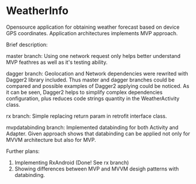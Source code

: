 # WeatherInfo
Opensource application for obtaining weather forecast based on device GPS coordinates. Application architectures implements MVP approach.

Brief description:

master branch:
Using one network request only helps better understand MVP feathres as well as it's testing ability.

dagger branch:
Geolocation and Network dependencies were rewrited with Dagger2 library included. Thus master and dagger branches could be compared and possible examples of Dagger2 applying could be noticed. As it can be seen, Dagger2 helps to simplify complex dependencies configuration, plus reduces code strings quantity in the WeatherActivity class.

rx branch:
Simple replacing return param in retrofit interface class.

mvpdatabinding branch:
Implemented databinding for both Activity and Adapter. Given approach shows that databinding can be applied not only for MVVM architecture but also for MVP.


Further plans:
1. Implementing RxAndroid (Done! See rx branch)
2. Showing differences between MVP and MVVM desigh patterns with databinding.
